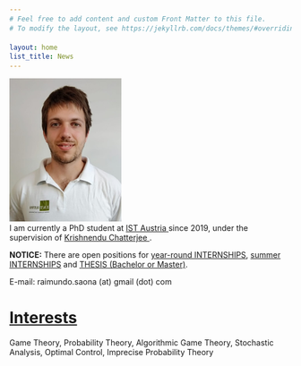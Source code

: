 ```yaml
---
# Feel free to add content and custom Front Matter to this file.
# To modify the layout, see https://jekyllrb.com/docs/themes/#overriding-theme-defaults

layout: home
list_title: News
---
```


<div vocab="https://schema.org/" typeof="Person">
	<div>
		<a property="sameAs" href="https://saona-raimundo.github.io/">
		<img src="me.jpg" 
		class="galleryItem"
		width=200px>
		</a>
	</div>
	<div>
		I am currently a 
		<span vocab="https://schema.org/" typeof="OrganizationRole">
			<span property="roleName">
				PhD student
			</span>
			at
			<span typeof="Organization">
				<a property="sameAs" href="https://en.wikipedia.org/wiki/Institute_of_Science_and_Technology_Austria">
					<span property="name">IST Austria</span>
				</a>
			</span>
			since 
			<meta property="startDate" content="2019-06-01">
				2019,
			under the supervision of 
			<span vocab="https://schema.org/" typeof="Person">
				<a property="sameAs" href="https://pub.ist.ac.at/~kchatterjee/">
					<span property="name">
						Krishnendu Chatterjee
					</span>
				</a>.
			</span>
		</span>
	</div>
</div>

<p>
	<strong>NOTICE:</strong> 
	There are open positions for <a href="https://phd.ist.ac.at/scientific-internships/">year-round INTERNSHIPS</a>, <a href="https://phd.pages.ist.ac.at/internships/">summer INTERNSHIPS</a> and <a href="https://phd.pages.ist.ac.at/bsc-msc-research-projects/">THESIS (Bachelor or Master)</a>.
</p>

E-mail: raimundo.saona (at) gmail (dot) com 

# <a href="{{site.baseurl}}/interests/"> Interests </a>

Game Theory, Probability Theory, Algorithmic Game Theory, Stochastic Analysis, Optimal Control, Imprecise Probability Theory
